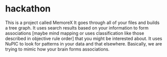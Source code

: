 # hackathon
This is a project called MemoreX
It goes through all of your files and builds a tree graph.
It uses search results based on your information to form associations [maybe mind mapping or uses classification like those described in objective rule order]  that you might be interested about.
It uses NuPIC to look for patterns in your data and that elsewhere.
Basically, we are trying to mimic how your brain forms associations. 
